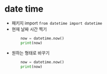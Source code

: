 # date time
- 패키지 import
	`from datetime import datetime`
- 현재 날짜 시간 찍기
  ```python
      now = datetime.now()
      print(now)
   ```
- 원하는 형태로 바꾸기
    ```python
        now = datetime.now()
        print(now)
    ```
